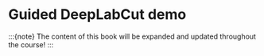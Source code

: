 # Guided DeepLabCut demo


:::{note}
The content of this book will be expanded and updated throughout the course!
:::